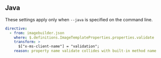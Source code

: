 ## Java

These settings apply only when `--java` is specified on the command line.

``` yaml $(java)
directive:
  - from: imagebuilder.json
    where: $.definitions.ImageTemplateProperties.properties.validate
    transform: >
      $["x-ms-client-name"] = "validation";
    reason: property name validate collides with built-in method name
```